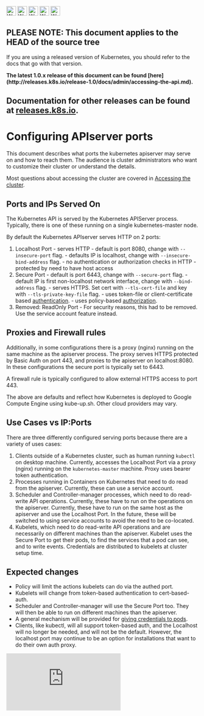 <!-- BEGIN MUNGE: UNVERSIONED_WARNING -->

<!-- BEGIN STRIP_FOR_RELEASE -->

<img src="http://kubernetes.io/img/warning.png" alt="WARNING"
     width="25" height="25">
<img src="http://kubernetes.io/img/warning.png" alt="WARNING"
     width="25" height="25">
<img src="http://kubernetes.io/img/warning.png" alt="WARNING"
     width="25" height="25">
<img src="http://kubernetes.io/img/warning.png" alt="WARNING"
     width="25" height="25">
<img src="http://kubernetes.io/img/warning.png" alt="WARNING"
     width="25" height="25">

<h2>PLEASE NOTE: This document applies to the HEAD of the source tree</h2>

If you are using a released version of Kubernetes, you should
refer to the docs that go with that version.

<strong>
The latest 1.0.x release of this document can be found
[here](http://releases.k8s.io/release-1.0/docs/admin/accessing-the-api.md).

Documentation for other releases can be found at
[releases.k8s.io](http://releases.k8s.io).
</strong>
--

<!-- END STRIP_FOR_RELEASE -->

<!-- END MUNGE: UNVERSIONED_WARNING -->
# Configuring APIserver ports

This document describes what ports the kubernetes apiserver
may serve on and how to reach them.  The audience is
cluster administrators who want to customize their cluster
or understand the details.

Most questions about accessing the cluster are covered
in [Accessing the cluster](../user-guide/accessing-the-cluster.md).


## Ports and IPs Served On
The Kubernetes API is served by the Kubernetes APIServer process.  Typically,
there is one of these running on a single kubernetes-master node.

By default the Kubernetes APIserver serves HTTP on 2 ports:
  1. Localhost Port
    - serves HTTP
    - default is port 8080, change with `--insecure-port` flag.
    - defaults IP is localhost, change with `--insecure-bind-address` flag.
    - no authentication or authorization checks in HTTP
    - protected by need to have host access
  2. Secure Port
    - default is port 6443, change with `--secure-port` flag.
    - default IP is first non-localhost network interface, change with `--bind-address` flag.
    - serves HTTPS.  Set cert with `--tls-cert-file` and key with `--tls-private-key-file` flag.
    - uses token-file or client-certificate based [authentication](authentication.md).
    - uses policy-based [authorization](authorization.md).
  3. Removed: ReadOnly Port
    - For security reasons, this had to be removed. Use the service account feature instead.

## Proxies and Firewall rules

Additionally, in some configurations there is a proxy (nginx) running
on the same machine as the apiserver process.  The proxy serves HTTPS protected
by Basic Auth on port 443, and proxies to the apiserver on localhost:8080. In
these configurations the secure port is typically set to 6443.

A firewall rule is typically configured to allow external HTTPS access to port 443.

The above are defaults and reflect how Kubernetes is deployed to Google Compute Engine using
kube-up.sh.  Other cloud providers may vary.

## Use Cases vs IP:Ports

There are three differently configured serving ports because there are a
variety of uses cases:
   1. Clients outside of a Kubernetes cluster, such as human running `kubectl`
      on desktop machine.  Currently, accesses the Localhost Port via a proxy (nginx)
      running on the `kubernetes-master` machine.  Proxy uses bearer token authentication.
   2. Processes running in Containers on Kubernetes that need to do read from
      the apiserver.  Currently, these can use a service account.
   3. Scheduler and Controller-manager processes, which need to do read-write
      API operations.  Currently, these have to run on the operations on the
      apiserver.  Currently, these have to run on the same host as the
      apiserver and use the Localhost Port.  In the future, these will be
      switched to using service accounts to avoid the need to be co-located.
   4. Kubelets, which need to do read-write API operations and are necessarily
      on different machines than the apiserver.  Kubelet uses the Secure Port
      to get their pods, to find the services that a pod can see, and to
      write events.  Credentials are distributed to kubelets at cluster
      setup time.

## Expected changes
   - Policy will limit the actions kubelets can do via the authed port.
   - Kubelets will change from token-based authentication to cert-based-auth.
   - Scheduler and Controller-manager will use the Secure Port too.  They
     will then be able to run on different machines than the apiserver.
   - A general mechanism will be provided for [giving credentials to
     pods](https://github.com/GoogleCloudPlatform/kubernetes/issues/1907).
   - Clients, like kubectl, will all support token-based auth, and the
     Localhost will no longer be needed, and will not be the default.
     However, the localhost port may continue to be an option for
     installations that want to do their own auth proxy.


<!-- BEGIN MUNGE: GENERATED_ANALYTICS -->
[![Analytics](https://kubernetes-site.appspot.com/UA-36037335-10/GitHub/docs/admin/accessing-the-api.md?pixel)]()
<!-- END MUNGE: GENERATED_ANALYTICS -->
